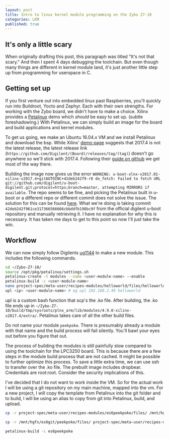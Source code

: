 ```yaml
---
layout: post
title: Intro to linux kernel module programming on the Zybo Z7-10
categories: LKM
published: true
---
```


## It's only a little scary

When originally drafting this post, this paragraph was titled "It's not that scary." And then I spent 4 days debugging the toolchain. But even though many things are different in kernel module land, it's just another little step up from programming for userspace in C.

## Getting set up

If you first venture out into embedded linux past Raspberries, you'll quickly run into Buildroot, Yocto and Zephyr. Each with their own strengths. For working with the Zybo board, we didn't have to make a choice. Xilinx provides a [Petalinux](http://www.xilinx.com/petalinux) demo which *should* be easy to set up. (subtle foreshadowing.) With Petalinux, we can simply build an image for the board and build applications and kernel modules.

To get us going, we make an Ubuntu 16.04.x VM and we install Petalinux and download the bsp. While Xilinx' [demo page](https://digilent.com/reference/programmable-logic/zybo-z7/demos/petalinux?redirect=1) suggests that 2017.4 is not the latest release, the latest release link (`https://github.com/Digilent/(Board)/releases/tag/(tag)`) doesn't go anywhere so we'll stick with 2017.4. Following their [guide on github](https://github.com/Digilent/Petalinux-Zybo-Z7-10/tree/v2017.4-1) we get most of the way there.

Building the image now gives us the error `WARNING: u-boot-xlnx-v2017.01-xilinx-v2017.4+gitAUTOINC+42deb242f9-r0 do_fetch: Failed to fetch URL git://github.com/digilent/u-boot-digilent.git;protocol=https;branch=master, attempting MIRRORS if available`. The repo seems to be fine, and picking the Petalinux built in u-boot or a different repo or different commit does not solve the issue. The solution for this can be found [here](https://forum.digilentinc.com/topic/22104-u-boot-digilent-fetching-error-building-petalinux-zybo-z7-20-bsp-project/). What we're doing is taking commit `42deb242f961ce317366566666cbbddfb198bc9f` from the official digilent u-boot repository and manually retrieving it. I have no explanation for why this is necessary. It has taken me days to get to this point so now I'll just take the win.

## Workflow

We can now simply follow Digilents [ug1144](https://www.xilinx.com/support/documentation/sw_manuals/xilinx2017_4/ug1144-petalinux-tools-reference-guide.pdf) to make a new module. This includes the following commands.

```bash
cd ~/Zybo-Z7-10/
source /opt/pkg/petalinux/settings.sh
petalinux-create -t modules --name <user-module-name> --enable
petalinux-build -c <user-module-name>
nano project-spec/meta-user/recipes-modules/helloworld/files/helloworld.c
upl <ip> <user-module-name> # eg upl 192.168.2.49 helloworld
```

upl is a custom bash function that scp's the .ko file. After building, the .ko file ends up in `~/Zybo-Z7-10/build/tmp/sysroots/plnx_arm/lib/modules/4.9.0-xilinx-v2017.4/extra/`. Petalinux takes care of all the other build files.

Do not name your module `peekpoke`. There is presumably already a module with that name and the build process will fail silently. You'll bawl your eyes out before you figure that out.

The process of building the modules is still painfully slow compared to using the toolchain for the LPC3250 board. This is because there are a few steps in the module build process that are not cached. It might be possible to further optimize this process. To save a little extra time, we can use ssh to transfer over the .ko file. The prebuilt image includes dropbear. Credentials are root:root. Consider the security implications of this.

I've decided that I do not want to work inside the VM. So for the actual work I will be using a git repository on my main machine, mapped into the vm. For a new project, I will copy the template from Petalinux into the git folder and to build, I will be using an alias to copy from git into Petalinux, build, and upload.

```bash
cp -r project-spec/meta-user/recipes-modules/es6peekpoke/files/ /mnt/hgfs/es6git/es6peekpoke/

cp -r /mnt/hgfs/es6git/peekpoke/files/ project-spec/meta-user/recipes-modules/es6peekpoke/

petalinux-build -c es6peekpoke
```
